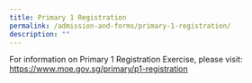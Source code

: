 ```yaml
---
title: Primary 1 Registration
permalink: /admission-and-forms/primary-1-registration/
description: ""
---
```



For information on Primary 1 Registration Exercise, please visit:  
<a href="https://www.moe.gov.sg/primary/p1-registration" target="_blank">https://www.moe.gov.sg/primary/p1-registration</a>


